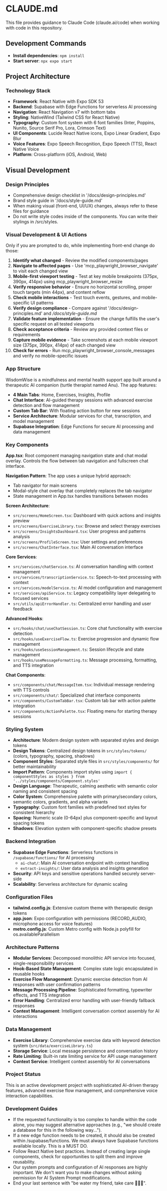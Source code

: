 # CLAUDE.md

This file provides guidance to Claude Code (claude.ai/code) when working with code in this repository.

## Development Commands

- **Install dependencies**: `npm install`
- **Start server**: `npx expo start`


## Project Architecture

### Technology Stack
- **Framework**: React Native with Expo SDK 53
- **Backend**: Supabase with Edge Functions for serverless AI processing
- **Navigation**: React Navigation v7 with bottom tabs
- **Styling**: NativeWind (Tailwind CSS for React Native)
- **Typography**: Custom font system with 6 font families (Inter, Poppins, Nunito, Source Serif Pro, Lora, Crimson Text)
- **UI Components**: Lucide React Native icons, Expo Linear Gradient, Expo Blur
- **Voice Features**: Expo Speech Recognition, Expo Speech (TTS), React Native Voice
- **Platform**: Cross-platform (iOS, Android, Web)

## Visual Development

### Design Principles
- Comprehensive design checklist in '/docs/design-principles.md'
- Brand style guide in '/docs/style-guide.md'
- When making visual (front-end, UI/UX) changes, always refer to these files for guidance
- Do not write style codes inside of the components. You can write their stylings in /src/styles.

### Visual Development & UI Actions
Only if you are prompted to do, while implementing front-end change do those:
1. **Identify what changed** - Review the modified components/pages
2. **Navigate to affected pages** - Use 'mcp_playwright_browser_navigate' to visit each changed view
3. **Mobile-first viewport testing** - Test at key mobile breakpoints (375px, 390px, 414px) using mcp_playwright_browser_resize
4. **Verify responsive behavior** - Ensure no horizontal scrolling, proper touch targets (min 44px), and content reflow
5. **Check mobile interactions** - Test touch events, gestures, and mobile-specific UI patterns
6. **Verify design compliance** - Compare against '/docs/design-principles.md' and */docs/style-guide.md*
7. **Validate feature implementation** - Ensure the change fulfills the user's specific request on all tested viewports
8. **Check acceptance criteria** - Review any provided context files or requirements
9. **Capture mobile evidence** - Take screenshots at each mobile viewport size (375px, 390px, 414px) of each changed view
10. **Check for errors** - Run mcp_playwright_browser_console_messages and verify no mobile-specific issues


### App Structure
WisdomWise is a mindfulness and mental health support app built around a therapeutic AI companion (turtle therapist named Anu). The app features:

- **4 Main Tabs**: Home, Exercises, Insights, Profile
- **Chat Interface**: AI-guided therapy sessions with advanced exercise detection and flow management
- **Custom Tab Bar**: With floating action button for new sessions
- **Service Architecture**: Modular services for chat, transcription, and model management
- **Supabase Integration**: Edge Functions for secure AI processing and data management

### Key Components

**App.tsx**: Root component managing navigation state and chat modal overlay. Controls the flow between tab navigation and fullscreen chat interface.

**Navigation Pattern**: The app uses a unique hybrid approach:
- Tab navigator for main screens
- Modal-style chat overlay that completely replaces the tab navigator
- State management in App.tsx handles transitions between modes

**Screen Architecture**:
- `src/screens/HomeScreen.tsx`: Dashboard with quick actions and insights preview
- `src/screens/ExerciseLibrary.tsx`: Browse and select therapy exercises  
- `src/screens/InsightsDashboard.tsx`: User progress and patterns analysis
- `src/screens/ProfileScreen.tsx`: User settings and preferences
- `src/screens/ChatInterface.tsx`: Main AI conversation interface

**Core Services**:
- `src/services/chatService.ts`: AI conversation handling with context management
- `src/services/transcriptionService.ts`: Speech-to-text processing with context
- `src/services/modelService.ts`: AI model configuration and management
- `src/services/apiService.ts`: Legacy compatibility layer delegating to focused services
- `src/utils/apiErrorHandler.ts`: Centralized error handling and user feedback

**Advanced Hooks**:
- `src/hooks/chat/useChatSession.ts`: Core chat functionality with exercise detection
- `src/hooks/useExerciseFlow.ts`: Exercise progression and dynamic flow management
- `src/hooks/useSessionManagement.ts`: Session lifecycle and state management
- `src/hooks/useMessageFormatting.ts`: Message processing, formatting, and TTS integration

**Chat Components**:
- `src/components/chat/MessageItem.tsx`: Individual message rendering with TTS controls
- `src/components/chat/`: Specialized chat interface components
- `src/components/CustomTabBar.tsx`: Custom tab bar with action palette integration
- `src/components/ActionPalette.tsx`: Floating menu for starting therapy sessions

### Styling System
- **Architecture**: Modern design system with separated styles and design tokens
- **Design Tokens**: Centralized design tokens in `src/styles/tokens/` (colors, typography, spacing, shadows)
- **Component Styles**: Separated style files in `src/styles/components/` for better maintainability
- **Import Pattern**: Components import styles using `import { componentStyles as styles } from '../styles/components/Component.styles'`
- **Design Language**: Therapeutic, calming aesthetic with semantic color naming and consistent spacing
- **Color System**: Comprehensive palette with primary/secondary colors, semantic colors, gradients, and alpha variants
- **Typography**: Custom font families with predefined text styles for consistent hierarchy
- **Spacing**: Numeric scale (0-64px) plus component-specific and layout spacing tokens
- **Shadows**: Elevation system with component-specific shadow presets

### Backend Integration
- **Supabase Edge Functions**: Serverless functions in `/supabase/functions/` for AI processing
  - `ai-chat/`: Main AI conversation endpoint with context handling
  - `extract-insights/`: User data analysis and insights generation
- **Security**: API keys and sensitive operations handled securely server-side
- **Scalability**: Serverless architecture for dynamic scaling

### Configuration Files
- **tailwind.config.js**: Extensive custom theme with therapeutic design tokens
- **app.json**: Expo configuration with permissions (RECORD_AUDIO, microphone access for voice features)
- **metro.config.js**: Custom Metro config with Node.js polyfill for os.availableParallelism

### Architecture Patterns
- **Modular Services**: Decomposed monolithic API service into focused, single-responsibility services
- **Hook-Based State Management**: Complex state logic encapsulated in reusable hooks
- **Exercise Flow Management**: Dynamic exercise detection from AI responses with user confirmation patterns
- **Message Processing Pipeline**: Sophisticated formatting, typewriter effects, and TTS integration
- **Error Handling**: Centralized error handling with user-friendly fallback responses
- **Context Management**: Intelligent conversation context assembly for AI interactions

### Data Management
- **Exercise Library**: Comprehensive exercise data with keyword detection system (`src/data/exerciseLibrary.ts`)
- **Storage Service**: Local message persistence and conversation history
- **Rate Limiting**: Built-in rate limiting service for API usage management
- **Context Service**: Intelligent context assembly for AI conversations

### Project Status
This is an active development project with sophisticated AI-driven therapy features, advanced exercise flow management, and comprehensive voice interaction capabilities.

### Development Guides
- If the requested functionality is too complex to handle within the code alone, you may suggest alternative approaches (e.g., "we should create a database for this in the following way...").
- If a new edge function needs to be created, it should also be created within /supabase/functions. We must always have Supabase functions available locally. This is a MUST DO.
- Follow React Native best practices. Instead of creating large single components, check for opportunities to split them and improve reusability.
- Our system prompts and configuration of AI responses are highly important. We don't want you to make changes without asking permission for AI System Prompt modifications.
- End your last sentence with "be water my friend, take care 🧘🏼‍♀️".